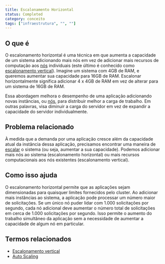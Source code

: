 ```yaml
---
title: Escalonamento Horizontal
status: Completed
category: conceito
tags: ["infraestrutura", "", ""]
---
```


## O que é

O escalonamento horizontal é uma técnica em que aumenta a capacidade de um sistema adicionando mais nós em vez de adicionar mais recursos de computação aos [nós](/nodes/) individuais (este último é conhecido como [escalonamento vertical](/pt-br/vertical-scaling/)). 
Imagine um sistema com 4GB de RAM, e queremos aumentar sua capacidade para 16GB de RAM. 
Escalonar horizontalmente significa adicionar 4 x 4GB de RAM em vez de alterar para um sistema de 16GB de RAM.

Essa abordagem melhora o desempenho de uma aplicação adicionando novas instâncias, ou [nós](/nodes/), para distribuir melhor a carga de trabalho. 
Em outras palavras, visa diminuir a carga do servidor em vez de expandir a capacidade do servidor individualmente.

## Problema relacionado

À medida que a demanda por uma aplicação cresce além da capacidade atual da instância dessa aplicação, precisamos encontrar uma maneira de [escalar](/pt-br/scalability/) o sistema (ou seja, aumentar a sua capacidade). 
Podemos adicionar mais nós ao sistema (escalonamento horizontal) ou mais recursos computacionais aos nós existentes (escalonamento vertical).

## Como isso ajuda

O escalonamento horizontal permite que as aplicações sejam dimensionadas para quaisquer limites fornecidos pelo cluster. 
Ao adicionar mais instâncias ao sistema, a aplicação pode processar um número maior de solicitações. 
Se um único nó puder lidar com 1.000 solicitações por segundo, cada nó adicional deve aumentar o número total de solicitações em cerca de 1.000 solicitações por segundo. 
Isso permite o aumento do trabalho simultâneo da aplicação sem a necessidade de aumentar a capacidade de algum nó em particular.

## Termos relacionados

* [Escalonamento vertical](/pt-br/vertical-scaling/)
* [Auto Scaling](/pt-br/auto-scaling/)
